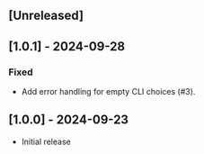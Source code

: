 ## [Unreleased]

## [1.0.1] - 2024-09-28

### Fixed

- Add error handling for empty CLI choices (#3).

## [1.0.0] - 2024-09-23

- Initial release
